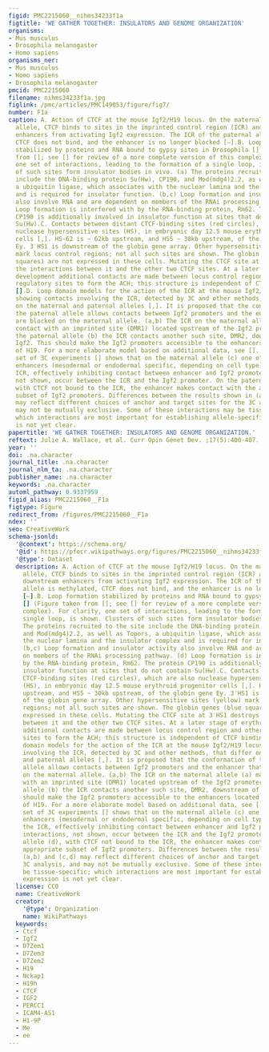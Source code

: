 ```yaml
---
figid: PMC2215060__nihms34233f1a
figtitle: 'WE GATHER TOGETHER: INSULATORS AND GENOME ORGANIZATION'
organisms:
- Mus musculus
- Drosophila melanogaster
- Homo sapiens
organisms_ner:
- Mus musculus
- Homo sapiens
- Drosophila melanogaster
pmcid: PMC2215060
filename: nihms34233f1a.jpg
figlink: /pmc/articles/PMC149053/figure/fig7/
number: F1a
caption: A. Action of CTCF at the mouse Igf2/H19 locus. On the maternally transmitted
  allele, CTCF binds to sites in the imprinted control region (ICR) and prevents downstream
  enhancers from activating Igf2 expression. The ICR of the paternal allele is methylated,
  CTCF does not bind, and the enhancer is no longer blocked [–].B. Loop formation
  stabilized by proteins and RNA bound to gypsy sites in Drosophila [] (Figure taken
  from []; see [] for review of a more complete version of this complex). For clarity,
  one set of interactions, leading to the formation of a single loop, is shown. Clusters
  of such sites form insulator bodies in vivo. (a) The proteins recruited to the site
  include the DNA-binding protein Su(Hw), CP190, and Mod(mdg4)2.2, as well as Topors,
  a ubiquitin ligase, which associates with the nuclear lamina and the insulator complex
  and is required for insulator function. (b,c) Loop formation and insulator activity
  also involve RNA and are dependent on members of the RNAi processing pathway. (d)
  Loop formation is interfered with by the RNA-binding protein, Rm62. The protein
  CP190 is additionally involved in insulator function at sites that do not contain
  Su(Hw).C. Contacts between distant CTCF-binding sites (red circles), which are also
  nuclease hypersensitive sites (HS), in embryonic day 12.5 mouse erythroid progenitor
  cells [,]. HS-62 is ~ 62kb upstream, and HS5 ~ 30kb upstream, of the globin gene
  Ey. 3′HS1 is downstream of the globin gene array. Other hypersensitive sites (yellow)
  mark locus control regions; not all such sites are shown. The globin genes (blue
  squares) are not expressed in these cells. Mutating the CTCF site at 3′HS1 destroys
  the interactions between it and the other two CTCF sites. At a later stage of erythroid
  development additional contacts are made between locus control region and other
  regulatory sites to form the ACH; this structure is independent of CTCF binding
  [].D. Loop domain models for the action of the ICR at the mouse Igf2/H19 locus,
  showing contacts involving the ICR, detected by 3C and other methods, that differ
  on the maternal and paternal alleles [,]. It is proposed that the conformation of
  the paternal allele allows contacts between Igf2 promoters and the enhancer that
  are blocked on the maternal allele. (a,b) The ICR on the maternal allele (a) makes
  contact with an imprinted site (DMR1) located upstream of the Igf2 promoters. On
  the paternal allele (b) the ICR contacts another such site, DMR2, downstream of
  Igf2. This should make the Igf2 promoters accessible to the enhancers located downstream
  of H19. For a more elaborate model based on additional data, see []. (c,d) A second
  set of 3C experiments [] shows that on the maternal allele (c) one of the downstream
  enhancers (mesodermal or endodermal specific, depending on cell type) contacts the
  ICR, effectively inhibiting contact between enhancer and Igf2 promoter. Other interactions,
  not shown, occur between the ICR and the Igf2 promoter. On the paternal allele (d),
  with CTCF not bound to the ICR, the enhancer makes contact with the appropriate
  subset of Igf2 promoters. Differences between the results shown in (a,b) and (c,d)
  may reflect different choices of anchor and target sites for the 3C analysis, and
  may not be mutually exclusive. Some of these interactions may be tissue-specific;
  which interactions are most important for establishing allele-specific expression
  is not yet clear.
papertitle: 'WE GATHER TOGETHER: INSULATORS AND GENOME ORGANIZATION.'
reftext: Julie A. Wallace, et al. Curr Opin Genet Dev. ;17(5):400-407.
year: ''
doi: .na.character
journal_title: .na.character
journal_nlm_ta: .na.character
publisher_name: .na.character
keywords: .na.character
automl_pathway: 0.9337959
figid_alias: PMC2215060__F1a
figtype: Figure
redirect_from: /figures/PMC2215060__F1a
ndex: ''
seo: CreativeWork
schema-jsonld:
  '@context': https://schema.org/
  '@id': https://pfocr.wikipathways.org/figures/PMC2215060__nihms34233f1a.html
  '@type': Dataset
  description: A. Action of CTCF at the mouse Igf2/H19 locus. On the maternally transmitted
    allele, CTCF binds to sites in the imprinted control region (ICR) and prevents
    downstream enhancers from activating Igf2 expression. The ICR of the paternal
    allele is methylated, CTCF does not bind, and the enhancer is no longer blocked
    [–].B. Loop formation stabilized by proteins and RNA bound to gypsy sites in Drosophila
    [] (Figure taken from []; see [] for review of a more complete version of this
    complex). For clarity, one set of interactions, leading to the formation of a
    single loop, is shown. Clusters of such sites form insulator bodies in vivo. (a)
    The proteins recruited to the site include the DNA-binding protein Su(Hw), CP190,
    and Mod(mdg4)2.2, as well as Topors, a ubiquitin ligase, which associates with
    the nuclear lamina and the insulator complex and is required for insulator function.
    (b,c) Loop formation and insulator activity also involve RNA and are dependent
    on members of the RNAi processing pathway. (d) Loop formation is interfered with
    by the RNA-binding protein, Rm62. The protein CP190 is additionally involved in
    insulator function at sites that do not contain Su(Hw).C. Contacts between distant
    CTCF-binding sites (red circles), which are also nuclease hypersensitive sites
    (HS), in embryonic day 12.5 mouse erythroid progenitor cells [,]. HS-62 is ~ 62kb
    upstream, and HS5 ~ 30kb upstream, of the globin gene Ey. 3′HS1 is downstream
    of the globin gene array. Other hypersensitive sites (yellow) mark locus control
    regions; not all such sites are shown. The globin genes (blue squares) are not
    expressed in these cells. Mutating the CTCF site at 3′HS1 destroys the interactions
    between it and the other two CTCF sites. At a later stage of erythroid development
    additional contacts are made between locus control region and other regulatory
    sites to form the ACH; this structure is independent of CTCF binding [].D. Loop
    domain models for the action of the ICR at the mouse Igf2/H19 locus, showing contacts
    involving the ICR, detected by 3C and other methods, that differ on the maternal
    and paternal alleles [,]. It is proposed that the conformation of the paternal
    allele allows contacts between Igf2 promoters and the enhancer that are blocked
    on the maternal allele. (a,b) The ICR on the maternal allele (a) makes contact
    with an imprinted site (DMR1) located upstream of the Igf2 promoters. On the paternal
    allele (b) the ICR contacts another such site, DMR2, downstream of Igf2. This
    should make the Igf2 promoters accessible to the enhancers located downstream
    of H19. For a more elaborate model based on additional data, see []. (c,d) A second
    set of 3C experiments [] shows that on the maternal allele (c) one of the downstream
    enhancers (mesodermal or endodermal specific, depending on cell type) contacts
    the ICR, effectively inhibiting contact between enhancer and Igf2 promoter. Other
    interactions, not shown, occur between the ICR and the Igf2 promoter. On the paternal
    allele (d), with CTCF not bound to the ICR, the enhancer makes contact with the
    appropriate subset of Igf2 promoters. Differences between the results shown in
    (a,b) and (c,d) may reflect different choices of anchor and target sites for the
    3C analysis, and may not be mutually exclusive. Some of these interactions may
    be tissue-specific; which interactions are most important for establishing allele-specific
    expression is not yet clear.
  license: CC0
  name: CreativeWork
  creator:
    '@type': Organization
    name: WikiPathways
  keywords:
  - Ctcf
  - Igf2
  - D7Zem1
  - D7Zem3
  - D7Zem2
  - H19
  - Nckap1
  - H19h
  - CTCF
  - IGF2
  - PERCC1
  - ICAM4-AS1
  - H1-9P
  - Me
  - ee
---
```

